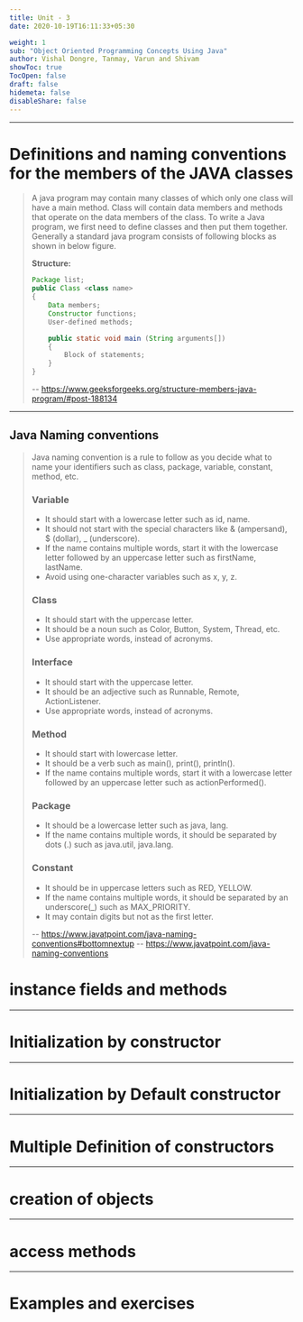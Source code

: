 ```yaml
---
title: Unit - 3
date: 2020-10-19T16:11:33+05:30

weight: 1
sub: "Object Oriented Programming Concepts Using Java"
author: Vishal Dongre, Tanmay, Varun and Shivam
showToc: true
TocOpen: false
draft: false
hidemeta: false
disableShare: false
---
```


---

# Definitions and naming conventions for the members of the JAVA classes

> A java program may contain many classes of which only one class will have a main method. Class will contain data members and methods that operate on the data members of the class. To write a Java program, we first need to define classes and then put them together. Generally a standard java program consists of following blocks as shown in below figure.
>
> **Structure:**
>
> ```java
> Package list;
> public Class <class name>
> {
>     Data members;
>     Constructor functions;
>     User-defined methods;
>
>     public static void main (String arguments[])
>     {
>         Block of statements;
>     }
> }
> ```
>
> -- https://www.geeksforgeeks.org/structure-members-java-program/#post-188134

---

## Java Naming conventions

> Java naming convention is a rule to follow as you decide what to name your identifiers such as class, package, variable, constant, method, etc.
>
> ### Variable
>
> - It should start with a lowercase letter such as id, name.
> - It should not start with the special characters like & (ampersand), $ (dollar), \_ (underscore).
> - If the name contains multiple words, start it with the lowercase letter followed by an uppercase letter such as firstName, lastName.
> - Avoid using one-character variables such as x, y, z.
>
> ### Class
>
> - It should start with the uppercase letter.
> - It should be a noun such as Color, Button, System, Thread, etc.
> - Use appropriate words, instead of acronyms.
>
> ### Interface
>
> - It should start with the uppercase letter.
> - It should be an adjective such as Runnable, Remote, ActionListener.
> - Use appropriate words, instead of acronyms.
>
> ### Method
>
> - It should start with lowercase letter.
> - It should be a verb such as main(), print(), println().
> - If the name contains multiple words, start it with a lowercase letter followed by an uppercase letter such as actionPerformed().
>
> ### Package
>
> - It should be a lowercase letter such as java, lang.
> - If the name contains multiple words, it should be separated by dots (.) such as java.util, java.lang.
>
> ### Constant
>
> - It should be in uppercase letters such as RED, YELLOW.
> - If the name contains multiple words, it should be separated by an underscore(\_) such as MAX_PRIORITY.
> - It may contain digits but not as the first letter.
>
> -- https://www.javatpoint.com/java-naming-conventions#bottomnextup
> -- https://www.javatpoint.com/java-naming-conventions

# instance fields and methods

---

# Initialization by constructor

---

# Initialization by Default constructor

---

# Multiple Definition of constructors

---

# creation of objects

---

# access methods

---

# Examples and exercises
